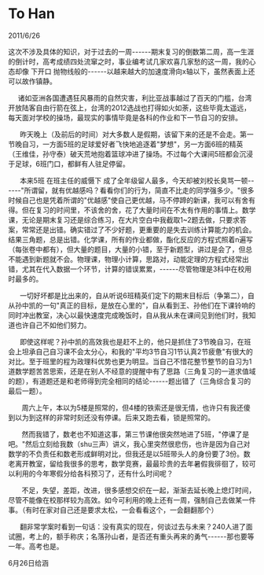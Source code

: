 # To Han
2011/6/26

这次不涉及具体的知识，对于过去的一周------期末复习的倒数第二周，高一生涯的倒计时，高考成绩四处流窜之时，事业编考试几家欢喜几家愁的这一周，我的心态却像
下开口
抛物线般的------以越来越大的加速度滑向x轴以下，虽然表面上还可以故作镇静。

    
诸如亚洲各国遭遇狂风暴雨的自然灾害，利比亚战事越过了百天的门槛，台湾开放陆客自由行箭在弦上，台湾的2012选战也打得如火如荼，这些毕竟太遥远，每天面对学校的操场，最现实的事情毕竟是各科的作业和下一节自习的安排。

     
昨天晚上（及前后的时间）对大多数人是假期，该留下来的还是不会走。第一节晚自习，一方面5班的足球爱好者飞快地追逐着"梦想"，另一方面6班的精英（王维佳，孙守泰）破天荒地抱着篮球冲进了操场。不过每个大课间5班都会沉浸于足球，6班门口，都鲜有人驻足停留。

      本来5班 在班主任的威慑下
成了全年级留人最多，今天却被刘校长臭骂一顿------"所谓留，就有优越感吗？看看你们的行为，简直不比走的同学强多少。"很多时候自己也是凭着所谓的"优越感"使自己更优越，马不停蹄的新课，我可以有舍有得。但在复习的时间里，不该舍的舍，花了大量时间在不太有作用的事情上。数学课，无论是期末复习还是综合练习，在大片空白中我截取1\~2题去做，只要求答案，常常还是出错。确实错过了不少好题，更重要的是失去训练计算能力的机会。结果三角题，总是出错。化学课，所有的作业都做，酯化反应的方程式照着n遍写（每张卷中都有），但大量的题目，大量的小错，至于新题型，讲过是会了，但总不能遇到新题就不会。物理课，物理小计算，思路对，动能定理的方程式经常出错，尤其在代入数据一个环节，计算的错误累累，------尽管物理是3科中在校用时最多的。

     
一切好坏都是比出来的，自从听说6班精英们定下的期末目标后（争第二），自从孙中凯的一句"真正的目标，是放在心里的"，自从看到王、孙他们在下课铃响的同时冲出教室，决心以最快速度完成晚饭时，自从我从未在课间见到他们时，我知道也许自己不如他们努力。

     
即使这样呢？孙中凯的高效我也是赶不上的，他只是抓住了3节晚自习，在班会上坦承自己自习课不会太分心，和我的"平均3节自习1节认真2节疲惫"有很大的对比。至于班里的程为政理科优势也更为明显。当自己不惜花整节整节的自习为1道数学题苦苦思索，还是在别人不经意的提醒中有了思路（三角复习的一道求值域的题），有道题还是和老师得到完全相同的结论------题出错了（三角综合复习的最后一题）。

      
周六上午，本以为5楼是照常的，但4楼的铁索还是很无情，也许只有我还傻到以为到这样的非常时刻还没有停课。后来又跑去看，锁是照常的。

      
然而我错了，数老也不知道这事，第三节课他很突然地进了5班，"停课了是吧。"然后立刻给我数（shu三声）讲义，我心里突然很悲伤，也许是因为自己对数学的不负责任和数老形成鲜明对比，但我还是以5班带头人的身份要了3份。数老离开教室，留给我很多的思考，数学竞赛，最最珍贵的去年暑假我徘徊了，较可以利用的今年寒假分给各科预习了，还有什么时间呢？

      
不足，失望，差距，改进，很多感想交织在一起，渐渐去延长晚上熄灯时间，尽管不能像在校那样较为高效。如今可利用的晚上还有一周，强制自己去做某一件事。（有时在家对自己还是要求太松，一会看看这个，一会翻翻那个）

     
翻非常学案时看到一句话：没有真实的现在，何谈过去与未来？240人进了面试圈，考上的，额手称庆；名落孙山者，是否还有重头再来的勇气------那也要等一年。高考也是。

6月26日给涵

